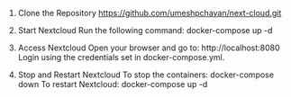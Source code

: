 1. Clone the Repository
    https://github.com/umeshpchavan/next-cloud.git
   
2. Start Nextcloud
  Run the following command:
    docker-compose up -d
   
3. Access Nextcloud
   Open your browser and go to:
   http://localhost:8080
  Login using the credentials set in docker-compose.yml.

4. Stop and Restart Nextcloud
   To stop the containers:
     docker-compose down
   To restart Nextcloud:
     docker-compose up -d
